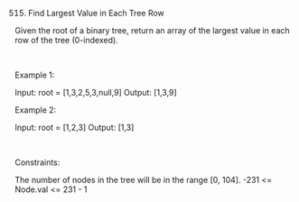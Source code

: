 515. Find Largest Value in Each Tree Row

Given the root of a binary tree, return an array of the largest value in each row of the tree (0-indexed).

 

Example 1:

Input: root = [1,3,2,5,3,null,9]
Output: [1,3,9]


Example 2:

Input: root = [1,2,3]
Output: [1,3]


 

Constraints:

The number of nodes in the tree will be in the range [0, 104].
-231 <= Node.val <= 231 - 1